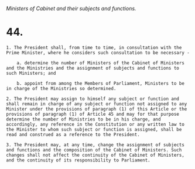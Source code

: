 *Ministers of Cabinet and their subjects and functions.*

# 44.

    1. The President shall, from time to time, in consultation with the Prime Minister, where he considers such consultation to be necessary -

        a. determine the number of Ministers of the Cabinet of Ministers and the Ministries and the assignment of subjects and functions to such Ministers; and

        b. appoint from among the Members of Parliament, Ministers to be in charge of the Ministries so determined.

    2. The President may assign to himself any subject or function and shall remain in charge of any subject or function not assigned to any Minister under the provisions of paragraph (1) of this Article or the provisions of paragraph (1) of Article 45 and may for that purpose determine the number of Ministries to be in his charge, and accordingly, any reference in the Constitution or any written law to the Minister to whom such subject or function is assigned, shall be read and construed as a reference to the President.

    3. The President may, at any time, change the assign­ment of subjects and functions and the composition of the Cabinet of Ministers. Such changes shall not affect the continuity of the Cabinet of Ministers, and the continuity of its responsibility to Parliament.